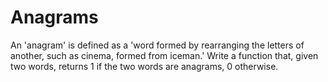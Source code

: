 # Anagrams
An 'anagram' is defined as a 'word formed by rearranging the letters of another,  such as cinema, formed from iceman.' Write a function that, given two words, returns 1 if the two words are anagrams, 0  otherwise.
